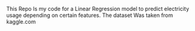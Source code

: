 This Repo Is my code for a Linear Regression model to predict electricity usage depending on certain features. The dataset Was taken from kaggle.com
